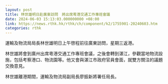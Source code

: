 ```yaml
---
layout: post
title: 林世雄明日赴廣東訪問　將出席粵港交通工作專班會議
date: 2024-06-03 15:13:03.000000000 +08:00
link: https://news.rthk.hk/rthk/ch/component/k2/1755901-20240603.htm
categories: rthk
---
```


運輸及物流局局長林世雄明日上午啓程前往廣東訪問，星期三返港。

林世雄將會到廣州出席粵港交通工作專班會議，之後會轉到湛江，參觀當地物流設施，包括考察港口、物流園等。他又會與湛江市政府官員會面，就雙方關注的議題交換意見。

林世雄離港期間，運輸及物流局副局長廖振新將署任局長。
